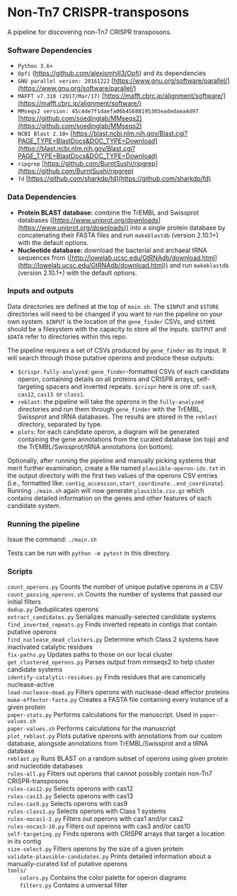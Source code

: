 # Non-Tn7 CRISPR-transposons

A pipeline for discovering non-Tn7 CRISPR transposons.

### Software Dependencies

  - `Python 3.6+`  
  - `Opfi` (https://github.com/alexismhill3/Opfi) and its dependencies  
  - `GNU parallel verion: 20161222` [https://www.gnu.org/software/parallel/](https://www.gnu.org/software/parallel/)  
  - `MAFFT v7.310 (2017/Mar/17)` [https://mafft.cbrc.jp/alignment/software/](https://mafft.cbrc.jp/alignment/software/)  
  - `MMseqs2 version: 45c4de7f1daefa06b45688195305eadedaea4d97` [https://github.com/soedinglab/MMseqs2](https://github.com/soedinglab/MMseqs2)  
  - `NCBI Blast 2.10+` [https://blast.ncbi.nlm.nih.gov/Blast.cgi?PAGE_TYPE=BlastDocs&DOC_TYPE=Download](https://blast.ncbi.nlm.nih.gov/Blast.cgi?PAGE_TYPE=BlastDocs&DOC_TYPE=Download)  
  - `ripgrep` [https://github.com/BurntSushi/ripgrep](https://github.com/BurntSushi/ripgrep)  
  - `fd` [https://github.com/sharkdp/fd](https://github.com/sharkdp/fd)  

### Data Dependencies

  - **Protein BLAST database:** combine the TrEMBL and Swissprot databases ([https://www.uniprot.org/downloads](https://www.uniprot.org/downloads)) into a single protein database by concatenating their FASTA files and run `makeblastdb` (version 2.10.1+) with the default options.
  - **Nucleotide database:** download the bacterial and archaeal tRNA sequences from ([http://lowelab.ucsc.edu/GtRNAdb/download.html](http://lowelab.ucsc.edu/GtRNAdb/download.html)) and run `makeblastdb` (version 2.10.1+) with the default options.

### Inputs and outputs

Data directories are defined at the top of `main.sh`. The `$INPUT` and `$STORE` directories will need to be changed if you want to run the pipeline on your own system. `$INPUT` is the location of the `gene_finder` CSVs, and `$STORE` should be a filesystem with the capacity to store all the inputs. `$OUTPUT` and `$DATA` refer to directories within this repo.

The pipeline requires a set of CSVs produced by `gene_finder` as its input. It will search through those putative operons and produce these outputs:
  - `$crispr.fully-analyzed`: `gene_finder`-formatted CSVs of each candidate operon, containing details on all proteins and CRISPR arrays, self-targeting spacers and inverted repeats. `$crispr` here is one of: `cas9`, `cas12`, `cas13 `or `class1`.
  - `reblast`: the pipeline will take the operons in the `fully-analyzed` directories and run them through `gene_finder` with the TrEMBL, Swissprot and tRNA databases. The results are stored in the `reblast` directory, separated by type.
  - `plots`: for each candidate operon, a diagram will be generated containing the gene annotations from the curated database (on top) and the TrEMBL/Swissprot/tRNA annotations (on bottom).

Optionally, after running the pipeline and manually picking systems that merit further examination, create a file named `plausible-operon-ids.txt` in the output directory with the first two values of the operons CSV entries (i.e., formatted like: `contig_accession,start_coordinate..end_coordinate`). Running `./main.sh` again will now generate `plausible.csv.gz` which contains detailed information on the genes and other features of each candidate system.

### Running the pipeline

Issue the command: `./main.sh`  

Tests can be run with `python -m pytest` in this directory.  

### Scripts

`count_operons.py` Counts the number of unique putative operons in a CSV  
`count_passing_operons.sh` Counts the number of systems that passed our initial filters  
`dedup.py` Deduplicates operons  
`extract_candidates.py` Serializes manually-selected candidate systems  
`find_inverted_repeats.py` Finds inverted repeats in contigs that contain putative operons  
`find_nuclease_dead_clusters.py` Determine which Class 2 systems have inactivated catalytic residues  
`fix-paths.py` Updates paths to those on our local cluster  
`get_clustered_operons.py` Parses output from mmseqs2 to help cluster candidate systems  
`identify-catalytic-residues.py` Finds residues that are canonically nuclease-active  
`load-nuclease-dead.py` Filters operons with nuclease-dead effector proteins  
`make-effector-fasta.py` Creates a FASTA file containing every instance of a given protein  
`paper-stats.py` Performs calculations for the manuscript. Used in `paper-values.sh`  
`paper-values.sh` Performs calculations for the manuscript  
`plot_reblast.py` Plots putative operons with annotations from our custom database, alongside annotations from TrEMBL/Swissprot and a tRNA database  
`reblast.py` Runs BLAST on a random subset of operons using given protein and nucleotide databases  
`rules-all.py` Filters out operons that cannot possibly contain non-Tn7 CRISPR-transposons  
`rules-cas12.py` Selects operons with cas12  
`rules-cas13.py` Selects operons with cas13  
`rules-cas9.py` Selects operons with cas9  
`rules-class1.py` Selects operons with Class 1 systems  
`rules-nocas1-2.py` Filters out operons with cas1 and/or cas2  
`rules-nocas3-10.py` Filters out operons with cas3 and/or cas10  
`self-targeting.py` Finds operons with CRISPR arrays that target a location in its contig  
`size-select.py` Filters operons by the size of a given protein  
`validate-plausible-candidates.py` Prints detailed information about a manually-curated list of putative operons  
`tools/`  
  `colors.py` Contains the color palette for operon diagrams  
  `filters.py` Contains a universal filter  
